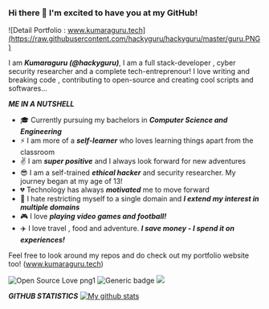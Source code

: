 ### Hi there 👋 I'm excited to have you at my GitHub!

![Detail Portfolio : www.kumaraguru.tech](https://raw.githubusercontent.com/hackyguru/hackyguru/master/guru.PNG)

I am ***Kumaraguru (@hackyguru)***, I am a full stack-developer , cyber security researcher and a complete tech-entreprenour!
I love writing and breaking code , contributing to open-source and creating cool scripts and softwares...

***ME IN A NUTSHELL***

 - :mortar_board: Currently pursuing my bachelors in ***Computer Science and Engineering***
 - :zap: I am more of a ***self-learner*** who loves learning things apart from the classroom
 - :v: I am ***super positive*** and I always look forward for new adventures
 - :sunglasses: I am a self-trained ***ethical hacker*** and security researcher. My journey began at my age of 13!
 - :broken_heart: Technology has always ***motivated*** me to move forward
 - :open_hands: I hate restricting myself to a single domain and ***I extend my interest in multiple domains***
 - :video_game: I love ***playing video games and football!***
 - :airplane: I love travel , food and adventure. ***I save money - I spend it on experiences!***
 
 Feel free to look around my repos and do check out my portfolio website too! (www.kumaraguru.tech)
 
 
![Open Source Love png1](https://badges.frapsoft.com/os/v1/open-source.png?v=103)
![Generic badge](https://img.shields.io/badge/ETHICAL-HACKER-<COLOR>.svg)
![](https://komarev.com/ghpvc/?username=hackyguru)

***GITHUB STATISTICS***
[![My github stats](https://github-readme-stats.vercel.app/api?username=npc203)](https://github.com/hackyguru/)

